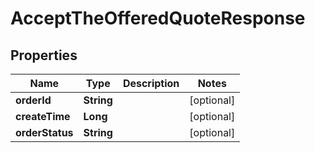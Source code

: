 

# AcceptTheOfferedQuoteResponse


## Properties

| Name | Type | Description | Notes |
|------------ | ------------- | ------------- | -------------|
|**orderId** | **String** |  |  [optional] |
|**createTime** | **Long** |  |  [optional] |
|**orderStatus** | **String** |  |  [optional] |



